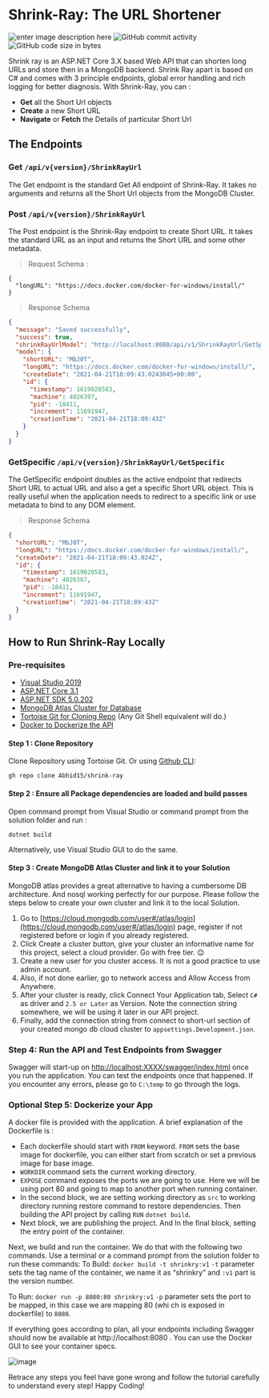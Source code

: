 # Shrink-Ray: The URL Shortener
![enter image description here](https://img.shields.io/github/workflow/status/Abhid15/shrink-ray/.NET)
![GitHub commit activity](https://img.shields.io/github/commit-activity/m/Abhid15/shrink-ray)
![GitHub code size in bytes](https://img.shields.io/github/languages/code-size/Abhid15/shrink-ray)

Shrink ray is an ASP.NET Core 3.X  based Web API that can shorten long URLs and store then in a MongoDB backend. Shrink Ray apart is based on C# and comes with 3 principle endpoints, global error handling and rich logging for better diagnosis.  With Shrink-Ray, you can :

 - **Get** all the  Short Url objects
 - **Create** a new Short URL 
 - **Navigate** or **Fetch** the Details of particular Short Url

## The Endpoints

### Get  `/api/v{version}/ShrinkRayUrl`

The Get endpoint is  the standard Get All endpoint of Shrink-Ray. It takes no arguments and returns all the Short Url objects from the MongoDB Cluster.

### Post `/api/v{version}/ShrinkRayUrl`
The Post endpoint is the Shrink-Ray endpoint to create Short URL. It takes the standard URL as an input and returns the Short URL and some other metadata. 

> Request Schema :

```
{
  "longURL": "https://docs.docker.com/docker-for-windows/install/"
}
```

> Response Schema
```json
{
  "message": "Saved successfully",
  "success": true,
  "shrinkRayUrlModel": "http://localhost:8080/api/v1/ShrinkRayUrl/GetSpecific?shorturl=MbJ0T",
  "model": {
    "shortURL": "MbJ0T",
    "longURL": "https://docs.docker.com/docker-for-windows/install/",
    "createDate": "2021-04-21T18:09:43.0243045+00:00",
    "id": {
      "timestamp": 1619028583,
      "machine": 4026397,
      "pid": -18411,
      "increment": 11691947,
      "creationTime": "2021-04-21T18:09:43Z"
    }
  }
}
```

### GetSpecific `/api/v{version}/ShrinkRayUrl/GetSpecific`
The GetSpecific endpoint doubles as the active endpoint that redirects Short URL to actual URL and also a get a specific Short URL object. This is really useful when the application needs to redirect to a specific link or use metadata to bind to any DOM element.

> Response Schema
```json
{
  "shortURL": "MbJ0T",
  "longURL": "https://docs.docker.com/docker-for-windows/install/",
  "createDate": "2021-04-21T18:09:43.024Z",
  "id": {
    "timestamp": 1619028583,
    "machine": 4026367,
    "pid": -18411,
    "increment": 11691947,
    "creationTime": "2021-04-21T18:09:43Z"
  }
}
```

## How to Run Shrink-Ray Locally

### Pre-requisites

 - [Visual Studio 2019](https://visualstudio.microsoft.com/)
 - [ASP.NET Core 3.1](https://dotnet.microsoft.com/download/dotnet/3.1)
 - [ASP.NET SDK 5.0.202](https://dotnet.microsoft.com/download)
 - [MongoDB Atlas Cluster for Database](https://www.mongodb.com/)
 - [Tortoise Git for Cloning Repo](https://tortoisegit.org/) (Any Git Shell equivalent will do.)
 - [Docker to Dockerize the API](https://docs.docker.com/docker-for-windows/install/)

#### Step 1 : Clone Repository
Clone Repository using Tortoise Git. Or using [Github CLI](https://cli.github.com/):

    gh repo clone Abhid15/shrink-ray
    
#### Step 2 : Ensure all Package dependencies are loaded and build passes

Open command prompt from Visual Studio or command prompt from the solution folder and run :

    dotnet build
Alternatively, use Visual Studio GUI to do the same.

#### Step 3 : Create MongoDB Atlas Cluster and link it to your Solution
MongoDB atlas provides a great alternative to having a cumbersome DB architecture. And nosql working perfectly for our purpose. Please follow the steps below to create your own cluster and link it to the local Solution.

 1. Go to [https://cloud.mongodb.com/user#/atlas/login](https://cloud.mongodb.com/user#/atlas/login) page, register if not registered before or login if you already registered.
 2. Click Create a cluster button, give your cluster an informative name for this project, select a cloud provider. Go with free tier.  :wink:
 3. Create a new user for you cluster access. It is not a good practice to use admin account.
 4. Also, if not done earlier, go to network access and Allow Access from Anywhere.
 5. After your cluster is ready, click Connect Your Application tab, Select `C#` as driver and `2.5 or Later` as Version. Note the connection string somewhere, we will be using it later in our API project.
 6. Finally, add the connection string from connect to short-url section of your created mongo db cloud cluster to `appsettings.Development.json`.

### Step 4: Run the API and Test Endpoints from Swagger

Swagger will start-up on [http://localhost:XXXX/swagger/index.html](http://localhost:XXXX/swagger/index.html) once you run the application. You can test the endpoints once that happened. If you encounter any errors, please go to `C:\temp` to go through the logs. 

### Optional Step 5: Dockerize your App

A docker file is provided with the application.  A brief explanation of the Dockerfile is :
 - Each dockerfile should start with `FROM` keyword. `FROM` sets the
   base image for dockerfile, you can either start from scratch or set a
   previous image for base image. 
 - `WORKDIR` command sets the current
   working directory. 
 - `EXPOSE` command exposes the ports we are going to    use. Here we
   will be using port 80 and going to map to another port    when
   running container.
 - In the second block, we are setting working    directory as `src` to
   working directory running restore command to    restore dependencies.
   Then building the API project by calling `RUN`   `dotnet build`.
 - Next block, we are publishing the project.  And In    the final
   block, setting the entry point of the container.

Next, we build and run the container. We do that with the following two commands. Use  a terminal or a command prompt from the solution folder to run these commands:
To Build: `docker build -t shrinkry:v1` 
`-t` parameter sets the tag name of the container, we name it as “shrinkry” and `:v1`  part is the version number.

To Run: `docker run -p 8080:80 shrinkry:v1`
`-p` parameter sets the port to be mapped, in this case we are mapping 80 (whi ch is exposed in dockerfile) to `8080`.

If everything goes according to plan, all your endpoints including Swagger should now be available at http://localhost:8080 . You can use the Docker GUI to see your container specs.
 
![image](https://user-images.githubusercontent.com/82752202/115612733-35592580-a309-11eb-87e9-b123b1c038b8.png)

Retrace any steps you feel have gone wrong and follow the tutorial carefully to understand every step! Happy Coding!
